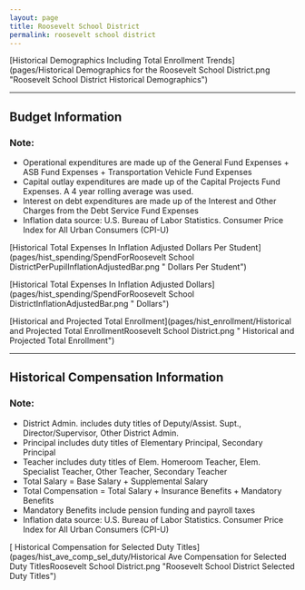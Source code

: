 ```yaml
---
layout: page
title: Roosevelt School District
permalink: roosevelt school district
---
```



[Historical Demographics Including Total Enrollment Trends](pages/Historical Demographics for the Roosevelt School District.png "Roosevelt School District Historical Demographics")

___

## Budget Information
### Note:
- Operational expenditures are made up of the General Fund Expenses + ASB Fund Expenses + Transportation Vehicle Fund Expenses
- Capital outlay expenditures are made up of the Capital Projects Fund Expenses. A 4 year rolling average was used.
- Interest on debt expenditures are made up of the Interest and Other Charges from the Debt Service Fund Expenses
- Inflation data source: U.S. Bureau of Labor Statistics. Consumer Price Index for All Urban Consumers (CPI-U)

[Historical Total Expenses In Inflation Adjusted Dollars Per Student](pages/hist_spending/SpendForRoosevelt School DistrictPerPupilInflationAdjustedBar.png " Dollars Per Student")

[Historical Total Expenses In Inflation Adjusted Dollars](pages/hist_spending/SpendForRoosevelt School DistrictInflationAdjustedBar.png " Dollars")

[Historical and Projected Total Enrollment](pages/hist_enrollment/Historical and Projected Total EnrollmentRoosevelt School District.png " Historical and Projected Total Enrollment")


___

## Historical Compensation Information
### Note:
- District Admin. includes duty titles of Deputy/Assist. Supt., Director/Supervisor, Other District Admin.
- Principal includes duty titles of Elementary Principal, Secondary Principal
- Teacher includes duty titles of Elem. Homeroom Teacher, Elem. Specialist Teacher, Other Teacher, Secondary Teacher
- Total Salary = Base Salary + Supplemental Salary
- Total Compensation = Total Salary + Insurance Benefits + Mandatory Benefits
- Mandatory Benefits include pension funding and payroll taxes
- Inflation data source: U.S. Bureau of Labor Statistics. Consumer Price Index for All Urban Consumers (CPI-U)

[ Historical Compensation for Selected Duty Titles](pages/hist_ave_comp_sel_duty/Historical Ave Compensation for Selected Duty TitlesRoosevelt School District.png "Roosevelt School District Selected Duty Titles")

